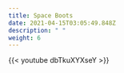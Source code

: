 ```yaml
---
title: Space Boots
date: 2021-04-15T03:05:49.848Z
description: " "
weight: 6
---
```

{{< youtube dbTkuXYXseY >}}